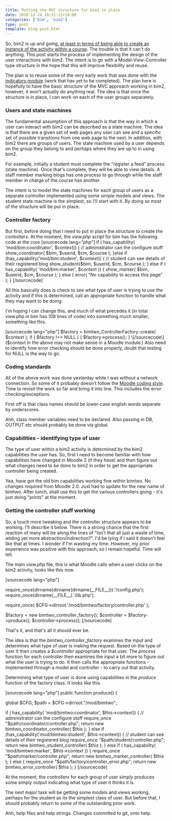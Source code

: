 ```yaml
---
title: Putting the MVC structure for bim2 in place
date: 2010-12-24 10:31:11+10:00
categories: ['bim', 'bim2']
type: post
template: blog-post.html
---
```

So, bim2 is up and going, [at least in terms of being able to create an instance of the activity within a course](/blog2/2010/12/20/adding-a-bim2-activity-development-progress/). The trouble is that it can't do anything. This post starts the process of implementing the design of the user interactions with bim2. The intent is to go with a Model-View-Controller type structure in the hope that this will improve flexibility and reuse.

The plan is to reuse some of the very early work that was done with the [indicators module](/blog2/2010/05/26/adding-multiple-visualisation-approaches-to-indicators-block/) (work that has yet to be completed). The plan here is hopefully to have the basic structure of the MVC approach working in bim2, however, it won't actually do anything real. The idea is that once the structure is in place, I can work on each of the user groups separately.

### Users and state machines

The fundamental assumption of this approach is that the way in which a user can interact with bim2 can be described as a state machine. The idea is that there are a given set of web pages any user can see and a specific set of possible transitions from one web page to the next. In addition, with bim2 there are groups of users. The state machine used by a user depends on the group they belong to and perhaps where they are up to in using bim2.

For example, initially a student must complete the "register a feed" process (state machine). Once that's complete, they will be able to view details. A staff member marking blogs has one process to go through while the staff member in charge of the course has another.

The intent is to model the state machines for each group of users as a separate controller implemented using some simple models and views. The student state machine is the simplest, so I'll start with it. By doing so most of the structure will be put in place.

### Controller factory

But first, before doing that I need to put in place the structure to create the controllers. At the moment, the _view.php_ script for bim has the following code at the core \[sourcecode lang="php"\] if ( has\_capability( 'mod/bim:coordinator', $context)) { // administrator can the configure stuff show\_coordinator( $bim, $userid, $cm, $course ); }else if (has\_capability('mod/bim:student', $context)) { // student can see details of their registered blog show\_student($bim, $userid, $cm, $course ); } else if ( has\_capability( 'mod/bim:marker', $context )) { show\_marker( $bim, $userid, $cm, $course ); } else { error( "No capability to access this page" ); } \[/sourcecode\]

All this basically does is check to see what type of user is trying to use the activity and if this is determined, call an appropriate function to handle what they may want to be doing.

I'm hoping I can change this, and much of what precedes it (in total view.php in bim has 108 lines of code) into something much smaller, something like this.

\[sourcecode lang="php"\] $factory = bimtwo\_ControllerFactory::create( $context ); if ( $factory !== NULL ) { $factory->process(); } \[/sourcecode\] ($context in the above may not make sense in a Moodle module.) Also need to identify how error checking should be done properly, doubt that testing for NULL is the way to go.

### Coding standards

All of the above work was done yesterday while I was without a network connection. So some of it probably doesn't follow the [Moodle coding style](http://docs.moodle.org/en/Development:Coding_style#Classes_2). Time to revisit the work so far and bring it into line. This includes the error checking/exceptions.

First off is that class names should be lower-case english words separate by underscores.

Ahh, class member variables need to be declared. Also passing in DB, OUTPUT etc should probably be done via global.

### Capabilities - identifying type of user

The type of user within a bim2 activity is determined by the bim2 capabilities the user has. So, first I need to become familiar with how capabilities have changed in Moodle 2 (if they have) and then figure out what changes need to be done to bim2 in order to get the appropriate controller being created.

Yea, have got the old bim capabilities working fine within bimtwo. No changes required from Moodle 2.0. Just had to update for the new name of bimtwo. After lunch, shall use this to get the various controllers going - it's just doing "prints" at the moment.

### Getting the controller stuff working

So, a touch more tweaking and the controller structure appears to be working. I'll describe it below. There is a strong chance that the first reaction of many will be along the lines of "Isn't that all just a waste of time, adding yet more abstraction/indirection?". I'd be lying if I said it doesn't feel like that at times. I wonder if I'm wasting my time. However, my prior experience was positive with this approach, so I remain hopeful. Time will tell.

The main _view.php_ file, this is what Moodle calls when a user clicks on the bim2 activity, looks like this now.

\[sourcecode lang="php"\]

require\_once(dirname(dirname(dirname(\_\_FILE\_\_))).'/config.php'); require\_once(dirname(\_\_FILE\_\_).'/lib.php');

require\_once( $CFG->dirroot.'/mod/bimtwo/factory/controller.php' );

$factory = new bimtwo\_controller\_factory(); $controller = $factory->produce(); $controller->process(); \[/sourcecode\]

That's it, and that's all it should ever be.

The idea is that the _bimtwo\_controller\_factory_ examines the input and determines what type of user is making the request. Based on the type of user it then creates a _$controller_ appropriate for that user. The _process_ function for each controller then examines the input a bit more to figure out what the user is trying to do. It then calls the appropriate functions - implemented through a model and controller - to carry out that activity.

Determining what type of user is done using capabilities in the _produce_ function of the factory class. It looks like this.

\[sourcecode lang="php"\] public function produce() {

global $CFG; $path = $CFG->dirroot."/mod/bimtwo";

if ( has\_capability( 'mod/bimtwo:coordinator', $this->context)) { // administrator can the configure stuff require\_once "$path/coordinator/controller.php"; return new bimtwo\_coordinator\_controller( $this ); } else if (has\_capability('mod/bimtwo:student', $this->context)) { // student can see details of their registered blog require\_once "$path/student/controller.php"; return new bimtwo\_student\_controller( $this ); } else if ( has\_capability( 'mod/bimtwo:marker', $this->context )) { require\_once "$path/marker/controller.php"; return new bimtwo\_marker\_controller( $this ); } else { require\_once "$path/factory/controller\_error.php"; return new bimtwo\_error\_controller( $this ); } \[/sourcecode\]

At the moment, the controllers for each group of user simply produces some simply output indicating what type of user it thinks it is.

The next major task will be getting some models and views working, perhaps for the student as its the simplest class of user. But before that, I should probably return to some of the outstanding prior work.

Ahh, help files and help strings. Changes committed to git, onto help.